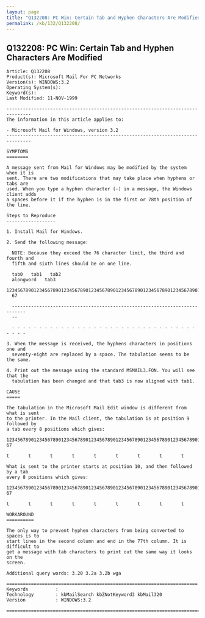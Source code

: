```yaml
---
layout: page
title: "Q132208: PC Win: Certain Tab and Hyphen Characters Are Modified"
permalink: /kb/132/Q132208/
---
```


## Q132208: PC Win: Certain Tab and Hyphen Characters Are Modified

	Article: Q132208
	Product(s): Microsoft Mail For PC Networks
	Version(s): WINDOWS:3.2
	Operating System(s): 
	Keyword(s): 
	Last Modified: 11-NOV-1999
	
	-------------------------------------------------------------------------------
	The information in this article applies to:
	
	- Microsoft Mail for Windows, version 3.2 
	-------------------------------------------------------------------------------
	
	SYMPTOMS
	========
	
	A message sent from Mail for Windows may be modified by the system when it is
	sent. There are two modifications that may take place when hyphens or tabs are
	used. When you type a hyphen character (-) in a message, the Windows client adds
	a spaces before it if the hyphen is in the first or 78th position of the line.
	
	Steps to Reproduce
	------------------
	
	1. Install Mail for Windows.
	
	2. Send the following message:
	
	  NOTE: Because they exceed the 76 character limit, the third and fourth and
	  fifth and sixth lines should be on one line.
	
	  tab0   tab1   tab2
	  alongword   tab3
	  123456789012345678901234567890123456789012345678901234567890123456789012345
	  67
	
	  ---------------------------------------------------------------------------
	  --
	
	  - - - - - - - - - - - - - - - - - - - - - - - - - - - - - - - - - - - - - -
	
	3. When the message is received, the hyphens characters in positions one and
	  seventy-eight are replaced by a space. The tabulation seems to be the same.
	
	4. Print out the message using the standard MSMAIL3.FON. You will see that the
	  tabulation has been changed and that tab3 is now aligned with tab1.
	
	CAUSE
	=====
	
	The tabulation in the Microsoft Mail Edit window is different from what is sent
	to the printer. In the Mail client, the tabulation is at position 9 followed by
	a tab every 8 positions which gives:
	
	123456789012345678901234567890123456789012345678901234567890123456789012345
	67
	
	t       t       t       t       t       t       t       t       t
	
	What is sent to the printer starts at position 10, and then followed by a tab
	every 8 positions which gives:
	
	123456789012345678901234567890123456789012345678901234567890123456789012345
	67
	
	t       t       t       t       t       t       t       t       t
	
	WORKAROUND
	==========
	
	The only way to prevent hyphen characters from being converted to spaces is to
	start lines in the second column and end in the 77th column. It is difficult to
	get a message with tab characters to print out the same way it looks on the
	screen.
	
	Additional query words: 3.20 3.2a 3.2b wga
	
	======================================================================
	Keywords          :  
	Technology        : kbMailSearch kbZNotKeyword3 kbMail320
	Version           : WINDOWS:3.2
	
	=============================================================================
	
